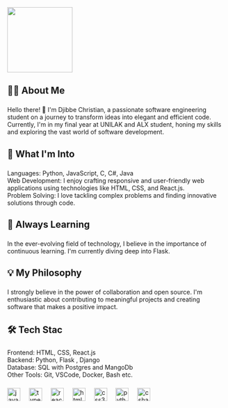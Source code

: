 
<img align="center" height="150"  src="https://i.pinimg.com/280x280_RS/6b/48/a5/6b48a57f94c57b4a27270288b3dd81b4.jpg" style="border-radius: 50" />


###



###

<h2 align="left">👩‍💻 About Me</h2>

###

<p align="left">Hello there! 👋 I'm Djibbe Christian, a passionate software engineering student on a journey to transform ideas into elegant and efficient code. Currently, I'm in my final year at UNILAK and ALX student, honing my skills and exploring the vast world of software development.</p>

###

<h2 align="left">🚀 What I'm Into</h2>

###

<p align="left">Languages: Python, JavaScript, C, C#, Java<br>Web Development: I enjoy crafting responsive and user-friendly web applications using technologies like HTML, CSS, and React.js.<br>Problem Solving: I love tackling complex problems and finding innovative solutions through code.</p>

###

<h2 align="left">🌱 Always Learning</h2>

###

<p align="left">In the ever-evolving field of technology, I believe in the importance of continuous learning. I'm currently diving deep into Flask.</p>

###

<h2 align="left">💡 My Philosophy</h2>

###

<p align="left">I strongly believe in the power of collaboration and open source. I'm enthusiastic about contributing to meaningful projects and creating software that makes a positive impact.</p>

###

<h2 align="left">🛠️ Tech Stac</h2>

###

<p align="left">Frontend: HTML, CSS, React.js<br>Backend: Python, Flask , Django<br>Database: SQL with Postgres and MangoDb<br>Other Tools: Git, VSCode, Docker, Bash etc.</p>

###

<div align="left">
  <img src="https://cdn.jsdelivr.net/gh/devicons/devicon/icons/javascript/javascript-original.svg" height="30" alt="javascript logo"  />
  <img width="12" />
  <img src="https://cdn.jsdelivr.net/gh/devicons/devicon/icons/typescript/typescript-original.svg" height="30" alt="typescript logo"  />
  <img width="12" />
  <img src="https://cdn.jsdelivr.net/gh/devicons/devicon/icons/react/react-original.svg" height="30" alt="react logo"  />
  <img width="12" />
  <img src="https://cdn.jsdelivr.net/gh/devicons/devicon/icons/html5/html5-original.svg" height="30" alt="html5 logo"  />
  <img width="12" />
  <img src="https://cdn.jsdelivr.net/gh/devicons/devicon/icons/css3/css3-original.svg" height="30" alt="css3 logo"  />
  <img width="12" />
  <img src="https://cdn.jsdelivr.net/gh/devicons/devicon/icons/python/python-original.svg" height="30" alt="python logo"  />
  <img width="12" />
  <img src="https://cdn.jsdelivr.net/gh/devicons/devicon/icons/csharp/csharp-original.svg" height="30" alt="csharp logo"  />
</div>

###



###
